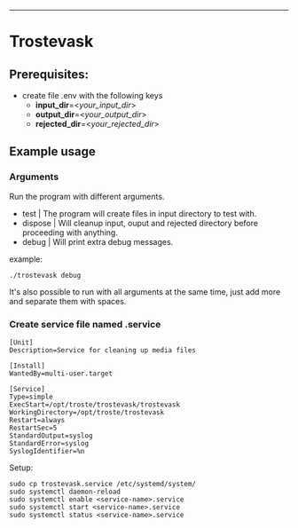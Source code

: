 ----

# Trostevask

## Prerequisites:

- create file .env with the following keys
    - **input_dir**=<*your_input_dir*>
    - **output_dir**=<*your_output_dir*>
    - **rejected_dir**=<*your_rejected_dir*>


## Example usage

### Arguments
Run the program with different arguments.

- test | The program will create files in input directory to test with.
- dispose | Will cleanup input, ouput and rejected directory before proceeding with anything.
- debug | Will print extra debug messages.

example:
```
./trostevask debug
```

It's also possible to run with all arguments at the same time, 
just add more and separate them with spaces.

### Create service file named <service-name>.service
```
[Unit]
Description=Service for cleaning up media files

[Install]
WantedBy=multi-user.target

[Service]
Type=simple
ExecStart=/opt/troste/trostevask/trostevask
WorkingDirectory=/opt/troste/trostevask
Restart=always
RestartSec=5
StandardOutput=syslog
StandardError=syslog
SyslogIdentifier=%n
```

Setup:

```shell
sudo cp trostevask.service /etc/systemd/system/
sudo systemctl daemon-reload
sudo systemctl enable <service-name>.service
sudo systemctl start <service-name>.service
sudo systemctl status <service-name>.service
```
